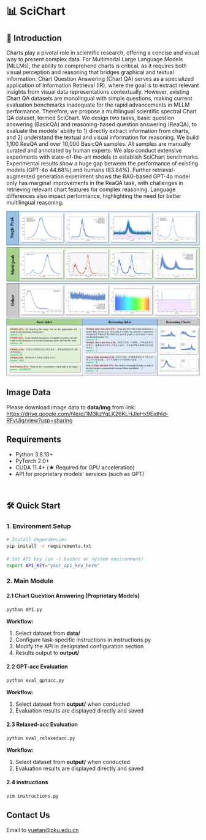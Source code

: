 # 📊 SciChart
## 👋 Introduction

Charts play a pivotal role in scientific research, offering a concise and visual way to present complex data. For Multimodal Large Language Models (MLLMs), the ability to comprehend charts is critical, as it requires both visual perception and reasoning that bridges graphical and textual information. Chart Question Answering (Chart QA) serves as a specialized application of Information Retrieval (IR), where the goal is to extract relevant insights from visual data representations contextually. However, existing Chart QA datasets are monolingual with simple questions, making current evaluation benchmarks inadequate for the rapid advancements in MLLM performance. Therefore, we propose a multilingual scientific spectral Chart QA dataset, termed SciChart. We design two tasks, basic question answering (BasicQA) and reasoning-based question answering (ReaQA), to evaluate the models' ability to 1) directly extract information from charts, and 2) understand the textual and visual information for reasoning. We build 1,100 ReaQA and over 10,000 BasicQA samples. All samples are manually curated and annotated by human experts. We also conduct extensive experiments with state-of-the-art models to establish SciChart benchmarks. Experimental results show a huge gap between the performance of existing models (GPT-4o 44.68%) and humans (83.84%). Further retrieval-augmented generation experiment shows the RAG-based GPT-4o model only has marginal improvements in the ReaQA task, with challenges in retrieving relevant chart features for complex reasoning. Language differences also impact performance, highlighting the need for better multilingual reasoning.

<div align=center>
<img src="example_image/charts.png">
</div>

<div align=center>
<img src="example_image/examples.png" >
</div>

## Image Data
Please download image data to **data/img** from link: https://drive.google.com/file/d/1M3kzYqLK26KLHJIeHx9EjdhId-RFvUig/view?usp=sharing

## Requirements
* Python 3.8.10+
* PyTorch 2.0+
* CUDA 11.4+ (★ Required for GPU acceleration)
* API for proprietary models' services (such as GPT)
<br>

## 🛠️ Quick Start
### 1. Environment Setup
```bash
# Install dependencies
pip install -r requirements.txt

# Set API key (in ~/.bashrc or system environment)
export API_KEY="your_api_key_here"
```
### 2. Main Module
#### 2.1 Chart Question Answering (Proprietary Models)
```bash
python API.py
```
**Workflow:**  
1. Select dataset from **data/**  
2. Configure task-specific instructions in instructions.py
3. Modify the API in designated configuration section
4. Results output to **output/**
#### 2.2 GPT-acc Evaluation
```bash
python eval_gptacc.py
```
**Workflow:**  
1. Select dataset from **output/** when conducted
2. Evaluation results are displayed directly and saved
#### 2.3 Relaxed-acc Evaluation
```bash
python eval_relaxedacc.py
```
**Workflow:** 
1. Select dataset from **output/** when conducted
2. Evaluation results are displayed directly and saved
#### 2.4 instructions
```bash
vim instructions.py
```

## Contact Us

Email to yuetan@pku.edu.cn
